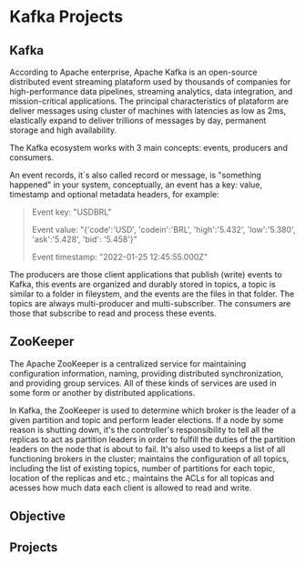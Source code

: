 # Kafka Projects

## Kafka

According to Apache enterprise, Apache Kafka is an open-source distributed event streaming plataform used by 
thousands of companies for high-performance data pipelines, streaming analytics, data integration, and mission-critical
applications. 
The principal characteristics of plataform are deliver messages using cluster of machines with latencies as low as 2ms, 
elastically expand to deliver trillions of messages by day, permanent storage and high availability.

The Kafka ecosystem works with 3 main concepts: events, producers and consumers.

An event records, it`s also called record or message, is "something happened" in your system, conceptually, an event has a key: value, timestamp and optional metadata
headers, for example:

> Event key: "USDBRL"
>
> Event value: "{'code':'USD', 'codein':'BRL', 'high':'5.432', 'low':'5.380', 'ask':'5.428', 'bid': '5.458'}"
>
> Event timestamp: "2022-01-25 12:45:55.000Z"

The producers are those client applications that publish (write) events to Kafka, this events are organized and durably stored in topics, a topic is similar to a folder in 
fileystem, and the events are the files in that folder. The topics are always multi-producer
and multi-subscriber. The consumers are those that subscribe to read and process these events.


## ZooKeeper

The Apache ZooKeeper is a centralized service for maintaining configuration information,
naming, providing distributed synchronization, and providing group services. All of these
kinds of services are used in some form or another by distributed applications. 

In Kafka, the ZooKeeper is used to determine which broker is the leader of a given partition and topic and perform leader elections. If a node by some reason is shutting
down, it's the controller's responsibility to tell all the replicas to act as partition
leaders in order to fulfill the duties of the partition leaders on the node that is about
to fail. It's also used to keeps a list of all functioning brokers in the cluster; maintains
the configuration of all topics, including the list of existing topics, number of partitions for each topic, location of the replicas and etc.; maintains the ACLs for all topicas and acesses how much data each client is allowed to read and write.

## Objective

## Projects
